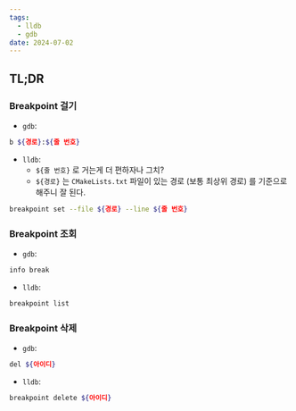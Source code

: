 ```yaml
---
tags:
  - lldb
  - gdb
date: 2024-07-02
---
```

## TL;DR

### Breakpoint 걸기

- `gdb`:

```sh title="(gdb)"
b ${경로}:${줄 번호}
```

- `lldb`:
	- `${줄 번호}` 로 거는게 더 편하자나 그치?
	- `${경로}` 는 `CMakeLists.txt` 파일이 있는 경로 (보통 최상위 경로) 를 기준으로 해주니 잘 된다.

```sh title="(lldb)"
breakpoint set --file ${경로} --line ${줄 번호}
```

### Breakpoint 조회

- `gdb`:

```sh title="(gdb)"
info break
```

- `lldb`:

```sh title="(lldb)"
breakpoint list
```

### Breakpoint 삭제

- `gdb`:

```sh title="(gdb)"
del ${아이디}
```

- `lldb`:

```sh title="(lldb)"
breakpoint delete ${아이디}
```